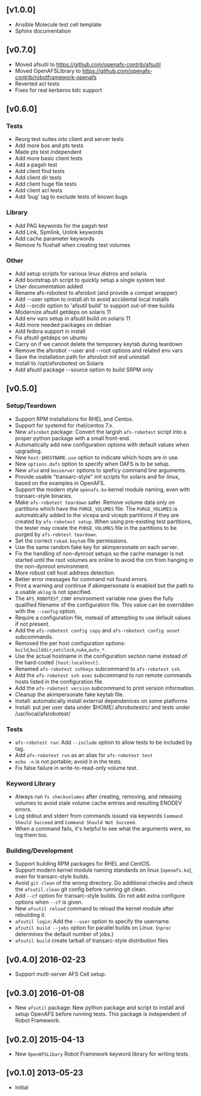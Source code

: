 ## [v1.0.0]
* Ansible Molecule test cell template
* Sphinx documentation

## [v0.7.0]

* Moved afsutil to https://github.com/openafs-contrib/afsutil
* Moved OpenAFSLibrary to https://github.com/openafs-contrib/robotframework-openafs
* Reverted acl tests
* Fixes for real kerberos kdc support

## [v0.6.0]

### Tests

* Reorg test suites into client and server tests
* Add more bos and pts tests
* Made pts test independent
* Add more basic client tests
* Add a pagsh test
* Add client find tests
* Add client dir tests
* Add client huge file tests
* Add client acl tests
* Add 'bug' tag to exclude tests of known bugs

### Library

* Add PAG keywords for the pagsh test
* Add Link, Symlink, Unlink keywords
* Add cache parameter keywords
* Remove fs flushall when creating test volumes

### Other

* Add setup scripts for various linux distros and solaris
* Add bootstrap.sh script to quickly setup a single system test
* User documentation added
* Rename afs-robotest to afsrobot (and provide a compat wrapper)
* Add --user option to install.sh to avoid accidental local installs
* Add --srcdir option to 'afsutil build' to support out-of-tree builds
* Modernize afsutil getdeps on solaris 11
* Add env vars setup in afsutil build on solaris 11
* Add more needed packages on debian
* Add fedora support in install
* Fix afsutil getdeps on ubuntu
* Carry on if we cannot delete the temporary keytab during teardown
* Remove the afsrobot --user and --root options and related env vars
* Save the installation path for afsrobot init and uninstall
* Install to /opt/afsrobotest on Solaris
* Add afsutil package --source option to build SRPM only


## [v0.5.0]

### Setup/Teardown

* Support RPM installations for RHEL and Centos.
* Support for systemd for rhel/centos 7.x.
* New `afsrobot` package: Convert the largish `afs-robotest` script into a proper python package with a small front-end.
* Automatically add new configuration options with default values when upgrading.
* New `host:$HOSTNAME.use` option to indicate which hosts are in use.
* New `options.dafs` option to specify when DAFS is to be setup.
* New `afsd` and `bosserver` options to speficy command line arguments.
* Provide usable "transarc-style" init scripts for solaris and for linux, based on the examples in OpenAFS.
* Support the modern style `openafs.ko` kernel module naming, even with transarc-style binaries.
* Make `afs-robotest teardown` safer.  Remove volume data only on partitions which have the `PURGE_VOLUMES` file.  The `PURGE_VOLUMES` is automatically added to the vicepa and vicepb partitions if they are created by `afs-robotest setup`.  When using pre-existing test partitions, the tester may create the `PURGE_VOLUMES` file in the partitions to be purged by `afs-robtest teardown`.
* Set the correct `rxkad.keytab` file permissions.
* Use the same random fake key for akimpersonate on each server.
* Fix the handling of non-dynroot setups so the cache manager is not started until the root volumes are online to avoid the cm from hanging in the non-dynroot environment.
* More robust cell host address detection.
* Better error messages for command not found errors.
* Print a warning and continue if akimpersonate is enabled but the path to a usable `aklog` is not specified.
* The `AFS_ROBOTEST_CONF` environment variable now gives the fully qualified filename of the configuration file. This value can be overridden with the `--config` option.
* Require a configuration file, instead of attempting to use default values if not present.
* Add the `afs-robotest config copy` and `afs-robotest config unset` subcommands.
* Removed the per host configuration options: `build`,`builddir`,`setclock`,`nuke`,`auto_*`.
* Use the actual hostname in the configuration section name instead of the hard-coded `[host:localhost]`.
* Renamed `afs-robotest sshkeys` subcommand to `afs-robotest ssh`.
* Add the `afs-robotest ssh exec` subcommand to run remote commands hosts listed in the configuration file.
* Add the `afs-robotest version` subcommand to print version information.
* Cleanup the akimpersonate fake keytab file.
* Install: automatically install external dependenices on some platforms
* Install: put per user data under $HOME/.afsrobotestrc/ and tests under /usr/local/afsrobotest/

### Tests

* `afs-robotest run`: Add `--include` option to allow tests to be included by tag.
* Add `afs-robotest run` as an alias for `afs-robotest test`
* `echo -n` is not portable; avoid it in the tests.
* Fix false failure in write-to-read-only volume test.

### Keyword Library

* Always run `fs checkvolumes` after creating, removing, and releasing volumes to avoid stale volume cache entries and resulting ENODEV errors.
* Log stdout and stderr from commands issued via keywords `Command Should Succeed` and `Command Should Not Succeed`.
* When a command fails, it's helpful to see what the arguments were, so log them too.

### Building/Development

* Support building RPM packages for RHEL and CentOS.
* Support modern kernel module naming standards on linux (`openafs.ko`), even for transarc-style builds.
* Avoid `git clean` of the wrong directory. Do additional checks and check the `afsutil.clean` git config before running git clean.
* Add `--cf` option for transarc-style builds. Do not add extra configure options when `--cf` is given.
* New `afsutil reload` command to reload the kernel module after rebuilding it.
* `afsutil login`: Add the `--user` option to specify the username.
* `afsutil build --jobs` option for parallel builds on Linux. (`nproc` determines the default number of jobs.)
* `afsutil build` create tarball of transarc-style distribution files

## [v0.4.0] 2016-02-23

* Support multi-server AFS Cell setup.

## [v0.3.0] 2016-01-08

* New `afsutil` package: New python package and script to install and setup OpenAFS before running tests. This package is independent of Robot Framework.

## [v0.2.0] 2015-04-13

* New `OpenAFSLibary` Robot Framework keyword library for writing tests.

## [v0.1.0] 2013-05-23

* Initial
